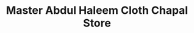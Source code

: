 ---
title: "Master Abdul Haleem Cloth Chapal Store"
url: /karamabad/master-abdul-haleem-cloth-chapal-store/
shop: Lebensmittel
---